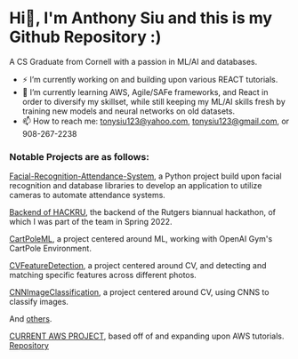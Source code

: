 # Hi👋, I'm Anthony Siu and this is my Github Repository :)

A CS Graduate from Cornell with a passion in ML/AI and databases.


- ⚡ I’m currently working on and building upon various REACT tutorials.
- 🌱 I’m currently learning AWS, Agile/SAFe frameworks, and React in order to diversify my skillset, while still keeping my ML/AI skills fresh by training new models and neural networks on old datasets.
- 📫 How to reach me: tonysiu123@yahoo.com, tonysiu123@gmail.com, or 908-267-2238



### Notable Projects are as follows:

[Facial-Recognition-Attendance-System](https://github.com/anthonysiu2000/Facial-Recognition-Attendance-System), a Python project build upon facial recognition and database libraries to develop an application to utilize cameras to automate attendance systems.


[Backend of HACKRU](https://github.com/anthonysiu2000/LCS), the backend of the Rutgers biannual hackathon, of which I was part of the team in Spring 2022.


[CartPoleML](https://github.com/anthonysiu2000/CartPoleML), a project centered around ML, working with OpenAI Gym's CartPole Environment.


[CVFeatureDetection](https://github.com/anthonysiu2000/CVFeatureDetection), a project centered around CV, and detecting and matching specific features across different photos.


[CNNImageClassification](https://github.com/anthonysiu2000/CNNImageClassification), a project centered around CV, using CNNS to classify images.



And [others](https://github.com/anthonysiu2000?tab=repositories).


[CURRENT AWS PROJECT](https://main.d4tou30xyh0a4.amplifyapp.com/), based off of and expanding upon AWS tutorials. [Repository](https://github.com/anthonysiu2000/wildrydes-site)
